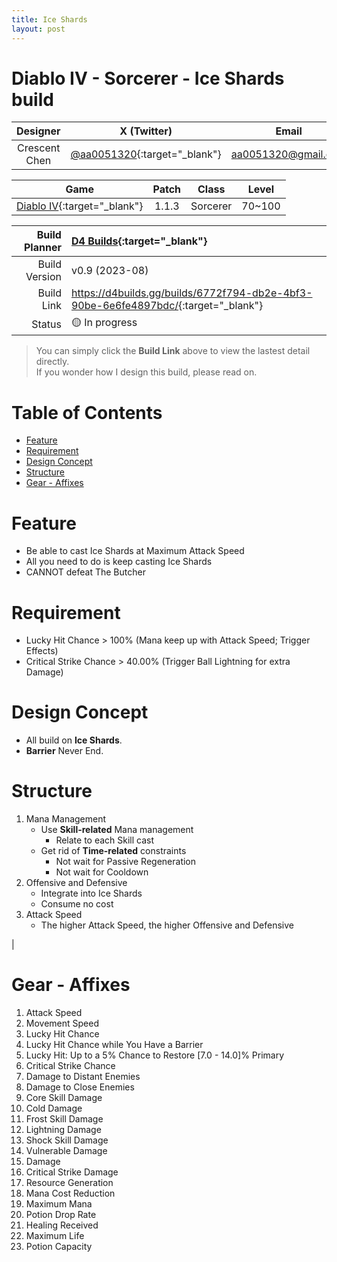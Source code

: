 ```yaml
---
title: Ice Shards
layout: post
---
```


# Diablo IV - Sorcerer - Ice Shards build <!-- omit from toc -->

|   Designer    |                          X (Twitter)                          |         Email         |
| :-----------: | :-----------------------------------------------------------: | :-------------------: |
| Crescent Chen | [@aa0051320](https://twitter.com/aa0051320){:target="_blank"} | <aa0051320@gmail.com> |

|                             Game                             | Patch |  Class   | Level  |
| :----------------------------------------------------------: | :---: | :------: | :----: |
| [Diablo IV](https://diablo4.blizzard.com/){:target="_blank"} | 1.1.3 | Sorcerer | 70~100 |

| Build Planner | [D4 Builds](https://d4builds.gg/){:target="_blank"}                                  |
| ------------: | :----------------------------------------------------------------------------------- |
| Build Version | v0.9 (2023-08)                                                                       |
|    Build Link | <https://d4builds.gg/builds/6772f794-db2e-4bf3-90be-6e6fe4897bdc/>{:target="_blank"} |
|        Status | 🟡 In progress                                                                        |

> You can simply click the **Build Link** above to view the lastest detail directly.  
> If you wonder how I design this build, please read on.

# Table of Contents <!-- omit from toc -->
- [Feature](#feature)
- [Requirement](#requirement)
- [Design Concept](#design-concept)
- [Structure](#structure)
- [Gear - Affixes](#gear---affixes)

# Feature
- Be able to cast Ice Shards at Maximum Attack Speed
- All you need to do is keep casting Ice Shards
- CANNOT defeat The Butcher

# Requirement
- Lucky Hit Chance > 100% (Mana keep up with Attack Speed; Trigger Effects)
- Critical Strike Chance > 40.00% (Trigger Ball Lightning for extra Damage)

# Design Concept
- All build on **Ice Shards**.
- **Barrier** Never End.
<!-- - Target on against a **Single Boss**.
  - Not using something that only take effect against multiple targets.
  - Not using something that take no effect until the Boss Staggered. -->

# Structure
  1. Mana Management
     - Use **Skill-related** Mana management
       - Relate to each Skill cast
     - Get rid of **Time-related** constraints
       - Not wait for Passive Regeneration
       - Not wait for Cooldown
  2. Offensive and Defensive
     - Integrate into Ice Shards
     - Consume no cost
  3. Attack Speed
     - The higher Attack Speed, the higher Offensive and Defensive

<!-- # Terms Explain

| Term                | Skill-related | Time-related |
| :------------------ | :-----------: | :----------: |
| Lucky Hit Chance    |      Yes      |      No      |
| Lucky Hit: ...      |      Yes      |      No      |
| Mana Regeneration   |      No       |     Yes      |
| Mana Generation     |      Yes      |      No      |
| Mana Cost Reduction |      Yes      |      No      | --> |

# Gear - Affixes
1. Attack Speed
2. Movement Speed
3. Lucky Hit Chance
4. Lucky Hit Chance while You Have a Barrier
5. Lucky Hit: Up to a 5% Chance to Restore [7.0 - 14.0]% Primary
6. Critical Strike Chance
7. Damage to Distant Enemies
8. Damage to Close Enemies
9. Core Skill Damage
10. Cold Damage
11. Frost Skill Damage
12. Lightning Damage
13. Shock Skill Damage
14. Vulnerable Damage
15. Damage
16. Critical Strike Damage
17. Resource Generation
18. Mana Cost Reduction
19. Maximum Mana
20. Potion Drop Rate
21. Healing Received
22. Maximum Life
23. Potion Capacity
